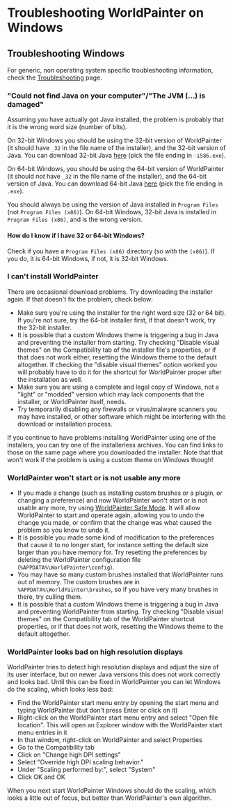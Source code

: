 # Troubleshooting WorldPainter on Windows

## Troubleshooting Windows

For generic, non operating system specific troubleshooting information, check the [Troubleshooting](https://www.worldpainter.net/trac/wiki/Troubleshooting) page.

### "Could not find Java on your computer"/"The JVM (...) is damaged"

Assuming you have actually got Java installed, the problem is probably that it is the wrong word size (number of bits).

On 32-bit Windows you should be using the 32-bit version of WorldPainter (it should have `_32` in the file name of the installer), and the 32-bit version of Java. You can download 32-bit Java [here](https://www.worldpainter.net/links/jre-win-32) (pick the file ending in `-i586.exe`).

On 64-bit Windows, you should be using the 64-bit version of WorldPainter (it should _not_ have `_32` in the file name of the installer), and the 64-bit version of Java. You can download 64-bit Java [here](https://www.worldpainter.net/links/jre-win-64) (pick the file ending in `.exe`).

You should always be using the version of Java installed in `Program Files` (not `Program Files (x86)`). On 64-bit Windows, 32-bit Java is installed in `Program Files (x86)`, and is the wrong version.

#### How do I know if I have 32 or 64-bit Windows?

Check if you have a `Program Files (x86)` directory (so _with_ the `(x86)`). If you do, it is 64-bit Windows, if not, it is 32-bit Windows.

### I can't install WorldPainter

There are occasional download problems. Try downloading the installer again. If that doesn't fix the problem, check below:

* Make sure you're using the installer for the right word size (32 or 64 bit). If you're not sure, try the 64-bit installer first, if that doesn't work, try the 32-bit installer.
* It is possible that a custom Windows theme is triggering a bug in Java and preventing the installer from starting. Try checking "Disable visual themes" on the Compatibility tab of the installer file's properties, or if that does not work either, resetting the Windows theme to the default altogether. If checking the "disable visual themes" option worked you will probably have to do it for the shortcut for WorldPainter proper after the installation as well.
* Make sure you are using a complete and legal copy of Windows, not a "light" or "modded" version which may lack components that the installer, or WorldPainter itself, needs.
* Try temporarily disabling any firewalls or virus/malware scanners you may have installed, or other software which might be interfering with the download or installation process.

If you continue to have problems installing WorldPainter using one of the installers, you can try one of the installerless archives. You can find links to those on the same page where you downloaded the installer. Note that that won't work if the problem is using a custom theme on Windows though!

### WorldPainter won't start or is not usable any more

* If you made a change (such as installing custom brushes or a plugin, or changing a preference) and now WorldPainter won't start or is not usable any more, try using [WorldPainter Safe Mode](https://www.worldpainter.net/trac/wiki/SafeMode). It will allow WorldPainter to start and operate again, allowing you to undo the change you made, or confirm that the change was what caused the problem so you know to undo it.
* It is possible you made some kind of modification to the preferences that cause it to no longer start, for instance setting the default size larger than you have memory for. Try resetting the preferences by deleting the WorldPainter configuration file (`%APPDATA%\WorldPainter\config`).
* You may have so many custom brushes installed that WorldPainter runs out of memory. The custom brushes are in `%APPDATA%\WorldPainter\brushes`, so if you have very many brushes in there, try culling them.
* It is possible that a custom Windows theme is triggering a bug in Java and preventing WorldPainter from starting. Try checking "Disable visual themes" on the Compatibility tab of the WorldPainter shortcut properties, or if that does not work, resetting the Windows theme to the default altogether.

### WorldPainter looks bad on high resolution displays

WorldPainter tries to detect high resolution displays and adjust the size of its user interface, but on newer Java versions this does not work correctly and looks bad. Until this can be fixed in WorldPainter you can let Windows do the scaling, which looks less bad:

* Find the WorldPainter start menu entry by opening the start menu and typing WorldPainter (but don't press Enter or click on it)
* Right-click on the WorldPainter start menu entry and select "Open file location". This will open an Explorer window with the WorldPainter start menu entries in it
* In that window, right-click on WorldPainter and select Properties
* Go to the Compatibility tab
* Click on "Change high DPI settings"
* Select "Override high DPI scaling behavior."
* Under "Scaling performed by:", select "System"
* Click OK and OK

When you next start WorldPainter Windows should do the scaling, which looks a little out of focus, but better than WorldPainter's own algorithm.
